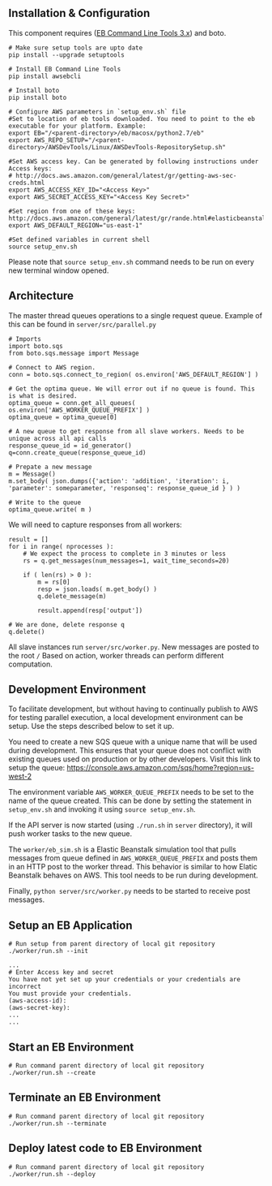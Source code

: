 Installation & Configuration
----------------------------

  This component requires ([EB Command Line Tools 3.x](http://docs.aws.amazon.com/elasticbeanstalk/latest/dg/eb-cli3-getting-set-up.html)) and boto.

    # Make sure setup tools are upto date
	pip install --upgrade setuptools
	
	# Install EB Command Line Tools
	pip install awsebcli
	
	# Install boto
	pip install boto

    # Configure AWS parameters in `setup_env.sh` file
	#Set to location of eb tools downloaded. You need to point to the eb executable for your platform. Example:
	export EB="/<parent-directory>/eb/macosx/python2.7/eb"
	export AWS_REPO_SETUP="/<parent-directory>/AWSDevTools/Linux/AWSDevTools-RepositorySetup.sh"

	#Set AWS access key. Can be generated by following instructions under Access keys:
	# http://docs.aws.amazon.com/general/latest/gr/getting-aws-sec-creds.html
	export AWS_ACCESS_KEY_ID="<Access Key>"
	export AWS_SECRET_ACCESS_KEY="<Access Key Secret>"

	#Set region from one of these keys: http://docs.aws.amazon.com/general/latest/gr/rande.html#elasticbeanstalk_region
	export AWS_DEFAULT_REGION="us-east-1"

	#Set defined variables in current shell
	source setup_env.sh


Please note that `source setup_env.sh` command needs to be run on every new terminal window opened.

Architecture
------------

The master thread queues operations to a single request queue. Example of this can be found in `server/src/parallel.py`

	# Imports
	import boto.sqs
	from boto.sqs.message import Message

	# Connect to AWS region.
	conn = boto.sqs.connect_to_region( os.environ['AWS_DEFAULT_REGION'] )
    
	# Get the optima queue. We will error out if no queue is found. This is what is desired.
	optima_queue = conn.get_all_queues( os.environ['AWS_WORKER_QUEUE_PREFIX'] )
	optima_queue = optima_queue[0]

    # A new queue to get response from all slave workers. Needs to be unique across all api calls
    response_queue_id = id_generator()
    q=conn.create_queue(response_queue_id)

    # Prepate a new message
    m = Message()
    m.set_body( json.dumps({'action': 'addition', 'iteration': i, 'parameter': someparameter, 'responseq': response_queue_id } ) )

    # Write to the queue
    optima_queue.write( m )

We will need to capture responses from all workers:

    result = []
    for i in range( nprocesses ):
        # We expect the process to complete in 3 minutes or less
        rs = q.get_messages(num_messages=1, wait_time_seconds=20)
        
        if ( len(rs) > 0 ):
            m = rs[0]
            resp = json.loads( m.get_body() )
            q.delete_message(m)
        
            result.append(resp['output'])
   
    # We are done, delete response q
    q.delete()   

All slave instances run `server/src/worker.py`. New messages are posted to the root `/` Based on action, worker threads can perform different computation.

Development Environment
-----------------------

To facilitate development, but without having to continually publish to AWS for testing parallel execution, a local development environment can be setup. Use the steps described below to set it up. 

You need to create a new SQS queue with a unique name that will be used during development. This ensures that your queue does not conflict with existing queues used on production or by other developers. Visit this link to setup the queue: https://console.aws.amazon.com/sqs/home?region=us-west-2

The environment variable `AWS_WORKER_QUEUE_PREFIX` needs to be set to the name of the queue created. This can be done by setting the statement in `setup_env.sh` and invoking it using `source setup_env.sh`.

If the API server is now started (using `./run.sh` in `server` directory), it will push worker tasks to the new queue.

The `worker/eb_sim.sh` is a Elastic Beanstalk simulation tool that pulls messages from queue defined in `AWS_WORKER_QUEUE_PREFIX` and posts them in an HTTP post to the worker thread. This behavior is similar to how Elatic Beanstalk behaves on AWS. This tool needs to be run during development.

Finally, `python server/src/worker.py` needs to be started to receive post messages.

Setup an EB Application
------------------------

    # Run setup from parent directory of local git repository
	./worker/run.sh --init
	
	...
	# Enter Access key and secret 
	You have not yet set up your credentials or your credentials are incorrect 
	You must provide your credentials.
	(aws-access-id):
	(aws-secret-key):
	...
	...
	


Start an EB Environment
-----------------------

    # Run command parent directory of local git repository
	./worker/run.sh --create	



Terminate an EB Environment
---------------------------

    # Run command parent directory of local git repository
	./worker/run.sh --terminate	


Deploy latest code to EB Environment
------------------------------------

    # Run command parent directory of local git repository
	./worker/run.sh --deploy

